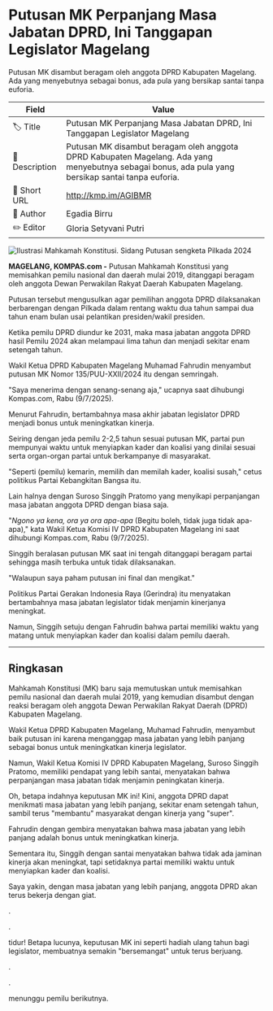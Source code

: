 # Putusan MK Perpanjang Masa Jabatan DPRD, Ini Tanggapan Legislator Magelang

Putusan MK disambut beragam oleh anggota DPRD Kabupaten Magelang. Ada yang menyebutnya sebagai bonus, ada pula yang bersikap santai tanpa euforia.

| Field         | Value                                                       |
|---------------|-------------------------------------------------------------|
| 🏷️ Title       | Putusan MK Perpanjang Masa Jabatan DPRD, Ini Tanggapan Legislator Magelang |
| 📝 Description | Putusan MK disambut beragam oleh anggota DPRD Kabupaten Magelang. Ada yang menyebutnya sebagai bonus, ada pula yang bersikap santai tanpa euforia. |
| 🔗 Short URL   | http://kmp.im/AGIBMR |
| 👤 Author      | Egadia Birru |
| ✏️ Editor      | Gloria Setyvani Putri |

![Ilustrasi Mahkamah Konstitusi. Sidang Putusan sengketa Pilkada 2024](https://asset.kompas.com/crops/8VfkPIynaAEfOS0yU786HbCXNhY=/0x0:750x500/750x500/data/photo/2025/01/02/677673434eaf1.jpg)

**MAGELANG, KOMPAS.com -** Putusan Mahkamah Konstitusi yang memisahkan pemilu nasional dan daerah mulai 2019, ditanggapi beragam oleh anggota Dewan Perwakilan Rakyat Daerah Kabupaten Magelang.

Putusan tersebut mengusulkan agar pemilihan anggota DPRD dilaksanakan berbarengan dengan Pilkada dalam rentang waktu dua tahun sampai dua tahun enam bulan usai pelantikan presiden/wakil presiden.

Ketika pemilu DPRD diundur ke 2031, maka masa jabatan anggota DPRD hasil Pemilu 2024 akan melampaui lima tahun dan menjadi sekitar enam setengah tahun.

Wakil Ketua DPRD Kabupaten Magelang Muhamad Fahrudin menyambut putusan MK Nomor 135/PUU-XXII/2024 itu dengan semringah.

\"Saya menerima dengan senang-senang aja,\" ucapnya saat dihubungi Kompas.com, Rabu (9/7/2025).

Menurut Fahrudin, bertambahnya masa akhir jabatan legislator DPRD menjadi bonus untuk meningkatkan kinerja.

Seiring dengan jeda pemilu 2-2,5 tahun sesuai putusan MK, partai pun mempunyai waktu untuk menyiapkan kader dan koalisi yang dinilai sesuai serta organ-organ partai untuk berkampanye di masyarakat.

\"Seperti (pemilu) kemarin, memilih dan memilah kader, koalisi susah,\" cetus politikus Partai Kebangkitan Bangsa itu.

Lain halnya dengan Suroso Singgih Pratomo yang menyikapi perpanjangan masa jabatan anggota DPRD dengan biasa saja.

\"*Ngono ya kena, ora ya ora apa-apa* (Begitu boleh, tidak juga tidak apa-apa),\" kata Wakil Ketua Komisi IV DPRD Kabupaten Magelang ini saat dihubungi Kompas.com, Rabu (9/7/2025).

Singgih beralasan putusan MK saat ini tengah ditanggapi beragam partai sehingga masih terbuka untuk tidak dilaksanakan.

\"Walaupun saya paham putusan ini final dan mengikat.\"

Politikus Partai Gerakan Indonesia Raya (Gerindra) itu menyatakan bertambahnya masa jabatan legislator tidak menjamin kinerjanya meningkat.

Namun, Singgih setuju dengan Fahrudin bahwa partai memiliki waktu yang matang untuk menyiapkan kader dan koalisi dalam pemilu daerah.

---
## Ringkasan

Mahkamah Konstitusi (MK) baru saja memutuskan untuk memisahkan pemilu nasional dan daerah mulai 2019, yang kemudian disambut dengan reaksi beragam oleh anggota Dewan Perwakilan Rakyat Daerah (DPRD) Kabupaten Magelang.

 Wakil Ketua DPRD Kabupaten Magelang, Muhamad Fahrudin, menyambut baik putusan ini karena menganggap masa jabatan yang lebih panjang sebagai bonus untuk meningkatkan kinerja legislator.

 Namun, Wakil Ketua Komisi IV DPRD Kabupaten Magelang, Suroso Singgih Pratomo, memiliki pendapat yang lebih santai, menyatakan bahwa perpanjangan masa jabatan tidak menjamin peningkatan kinerja.



Oh, betapa indahnya keputusan MK ini! Kini, anggota DPRD dapat menikmati masa jabatan yang lebih panjang, sekitar enam setengah tahun, sambil terus "membantu" masyarakat dengan kinerja yang "super".

 Fahrudin dengan gembira menyatakan bahwa masa jabatan yang lebih panjang adalah bonus untuk meningkatkan kinerja.

 Sementara itu, Singgih dengan santai menyatakan bahwa tidak ada jaminan kinerja akan meningkat, tapi setidaknya partai memiliki waktu untuk menyiapkan kader dan koalisi.

 Saya yakin, dengan masa jabatan yang lebih panjang, anggota DPRD akan terus bekerja dengan giat.

.

.

tidur! Betapa lucunya, keputusan MK ini seperti hadiah ulang tahun bagi legislator, membuatnya semakin "bersemangat" untuk terus berjuang.

.

.

menunggu pemilu berikutnya.
